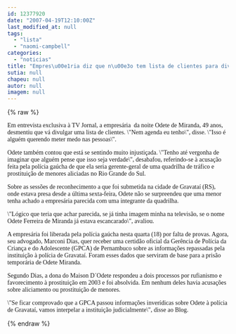 ```yaml
---
id: 12377920
date: "2007-04-19T12:10:00Z"
last_modified_at: null
tags:
  - "lista"
  - "naomi-campbell"
categories:
  - "noticias"
title: "Empres\u00e1ria diz que n\u00e3o tem lista de clientes para divulgar"
sutia: null
chapeu: null
autor: null
imagem: null
---
```

{% raw %}
<p><P><FONT face=Verdana>Em entrevista exclusiva à TV Jornal, a empresária&nbsp; da noite Odete de Miranda, 49 anos, desmentiu que vá divulgar uma lista de clientes. \"Nem agenda eu tenho\", disse. \"Isso é alguém querendo meter medo nas pessoas\".</FONT></P></p>
<p><P><FONT face=Verdana>Odete também contou que&nbsp;está se sentindo muito injustiçada. \"Tenho até vergonha&nbsp;de imaginar que alguém pense que isso seja verdade\", desabafou, referindo-se à acusação feita pela polícia gaúcha de que ela seria gerente-geral de uma quadrilha de tráfico e prostituição de menores aliciadas no Rio Grande do Sul.</FONT></P></p>
<p><P><FONT face=Verdana>Sobre as sessões de reconhecimento a que foi submetida na cidade de Gravataí (RS), onde estava presa desde a última sexta-feira, Odete não se surpreendeu que uma menor tenha achado a empresária parecida com uma integrante da quadrilha. </FONT></P></p>
<p><P><FONT face=Verdana>\"Lógico que teria que achar parecida, se já tinha imagem minha na televisão, se o nome Odete Ferreira de Miranda já estava escancarado\", avaliou.</FONT></P></p>
<p><P><FONT face=Verdana>A empresária foi liberada pela polícia gaúcha nesta quarta (18) por falta de provas. Agora, seu advogado, Marconi Dias, quer receber uma certidão oficial da Gerência de Polícia da Criança e do Adolescente (GPCA) de Pernambuco sobre as informações repassadas pela instituição à polícia de Gravataí. </FONT><FONT face=Verdana>Foram esses dados que serviram de base para a prisão temporária de Odete Miranda.</FONT></P></p>
<p><P><FONT face=Verdana>Segundo Dias, a dona do Maison D´Odete respondeu a dois processos por rufianismo e&nbsp; favorecimento à prostituição em 2003 e foi absolvida. Em nenhum deles havia acusações sobre aliciamento ou prostituição de menores.</FONT></P></p>
<p><P><FONT face=Verdana>\"Se ficar comprovado que a GPCA passou informações inverídicas sobre Odete à polícia de Gravataí, vamos interpelar a instituição judicialmente\", disse ao Blog.</FONT></P> </p>
{% endraw %}